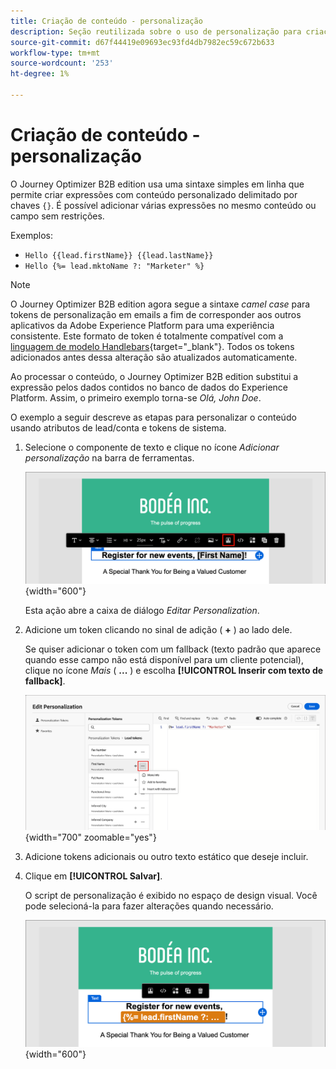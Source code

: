 ```yaml
---
title: Criação de conteúdo - personalização
description: Seção reutilizada sobre o uso de personalização para criação de conteúdo
source-git-commit: d67f44419e09693ec93fd4db7982ec59c672b633
workflow-type: tm+mt
source-wordcount: '253'
ht-degree: 1%

---
```


# Criação de conteúdo - personalização

O Journey Optimizer B2B edition usa uma sintaxe simples em linha que permite criar expressões com conteúdo personalizado delimitado por chaves `{}`. É possível adicionar várias expressões no mesmo conteúdo ou campo sem restrições.

Exemplos:

* `Hello {{lead.firstName}} {{lead.lastName}}`
* `Hello {%= lead.mktoName ?: "Marketer" %}`

>[!NOTE]
>
>O Journey Optimizer B2B edition agora segue a sintaxe _camel case_ para tokens de personalização em emails a fim de corresponder aos outros aplicativos da Adobe Experience Platform para uma experiência consistente. Este formato de token é totalmente compatível com a [linguagem de modelo Handlebars](https://handlebarsjs.com/guide/#what-is-handlebars){target="_blank"}. Todos os tokens adicionados antes dessa alteração são atualizados automaticamente.

Ao processar o conteúdo, o Journey Optimizer B2B edition substitui a expressão pelos dados contidos no banco de dados do Experience Platform. Assim, o primeiro exemplo torna-se _Olá, John Doe_.

O exemplo a seguir descreve as etapas para personalizar o conteúdo usando atributos de lead/conta e tokens de sistema.

1. Selecione o componente de texto e clique no ícone _Adicionar personalização_ na barra de ferramentas.

   ![Clique no ícone Personalizar](../assets/content-design-shared/visual-designer-personalize-icon.png){width="600"}

   Esta ação abre a caixa de diálogo _Editar Personalization_.

1. Adicione um token clicando no sinal de adição ( **+** ) ao lado dele.

   Se quiser adicionar o token com um fallback (texto padrão que aparece quando esse campo não está disponível para um cliente potencial), clique no ícone _Mais_ ( **...** ) e escolha **[!UICONTROL Inserir com texto de fallback]**.

   ![Construir texto personalizado usando tokens](../assets/content-design-shared/visual-designer-personalize-dialog-handlebar.png){width="700" zoomable="yes"}

1. Adicione tokens adicionais ou outro texto estático que deseje incluir.

1. Clique em **[!UICONTROL Salvar]**.

   O script de personalização é exibido no espaço de design visual. Você pode selecioná-la para fazer alterações quando necessário.

   ![Selecionar script de personalização](../assets/content-design-shared/visual-designer-select-personalization-script.png){width="600"}
